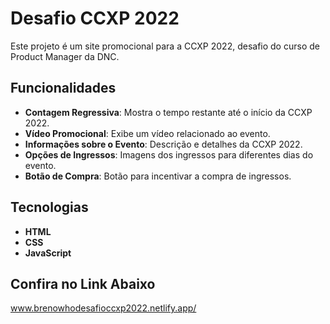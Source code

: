 # Desafio CCXP 2022

Este projeto é um site promocional para a CCXP 2022, desafio do curso de Product Manager da DNC.

## Funcionalidades

- **Contagem Regressiva**: Mostra o tempo restante até o início da CCXP 2022.
- **Vídeo Promocional**: Exibe um vídeo relacionado ao evento.
- **Informações sobre o Evento**: Descrição e detalhes da CCXP 2022.
- **Opções de Ingressos**: Imagens dos ingressos para diferentes dias do evento.
- **Botão de Compra**: Botão para incentivar a compra de ingressos.

## Tecnologias

- **HTML**
- **CSS**
- **JavaScript**

## Confira no Link Abaixo

www.brenowhodesafioccxp2022.netlify.app/

